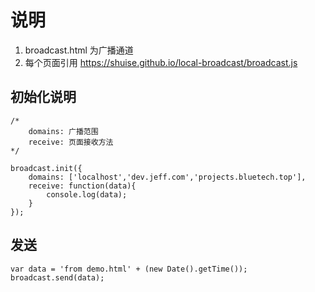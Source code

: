 # 说明

1. broadcast.html 为广播通道
2. 每个页面引用 https://shuise.github.io/local-broadcast/broadcast.js

## 初始化说明

```
/*
	domains: 广播范围
	receive: 页面接收方法
*/

broadcast.init({
	domains: ['localhost','dev.jeff.com','projects.bluetech.top'],
	receive: function(data){
		console.log(data);
	}
});
``` 


## 发送

```
var data = 'from demo.html' + (new Date().getTime());
broadcast.send(data);
```